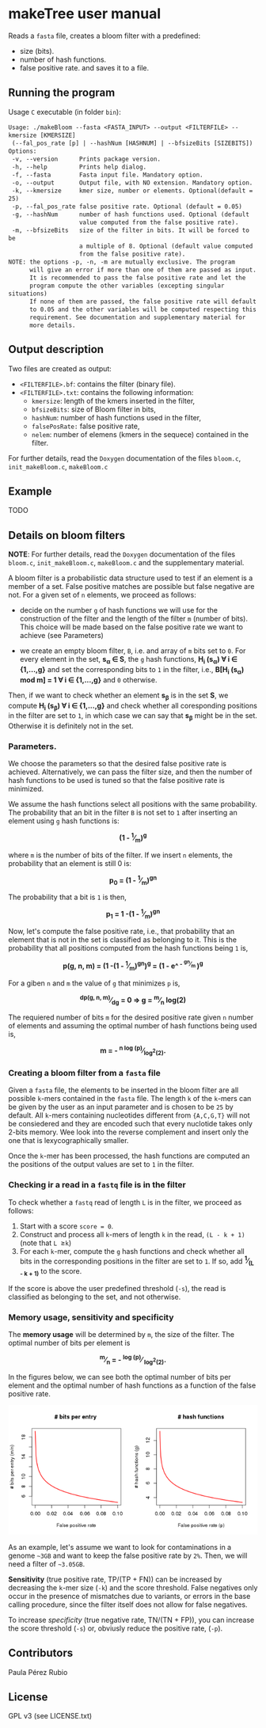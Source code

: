 # makeTree user manual

Reads a `fasta` file, creates a bloom filter with a predefined:
 - size (bits). 
 - number of hash functions.
 - false positive rate.
and saves it to a file. 

## Running the program

Usage `C` executable (in folder `bin`): 

```
Usage: ./makeBloom --fasta <FASTA_INPUT> --output <FILTERFILE> --kmersize [KMERSIZE] 
 (--fal_pos_rate [p] | --hashNum [HASHNUM] | --bfsizeBits [SIZEBITS])
Options: 
 -v, --version      Prints package version.
 -h, --help         Prints help dialog.
 -f, --fasta        Fasta input file. Mandatory option.
 -o, --output       Output file, with NO extension. Mandatory option.
 -k, --kmersize     kmer size, number or elements. Optional(default = 25)
 -p, --fal_pos_rate false positive rate. Optional (default = 0.05)
 -g, --hashNum      number of hash functions used. Optional (default
                    value computed from the false positive rate).
 -m, --bfsizeBits   size of the filter in bits. It will be forced to be
                    a multiple of 8. Optional (default value computed
                    from the false positive rate).
NOTE: the options -p, -n, -m are mutually exclusive. The program 
      will give an error if more than one of them are passed as input.
      It is recommended to pass the false positive rate and let the 
      program compute the other variables (excepting singular situations)
      If none of them are passed, the false positive rate will default
      to 0.05 and the other variables will be computed respecting this
      requirement. See documentation and supplementary material for 
      more details.
```


## Output description

Two files are created as output: 
 - `<FILTERFILE>.bf`: contains the filter (binary file).
 - `<FILTERFILE>.txt`: contains the following information: 
   * `kmersize`: length of the kmers inserted in the filter, 
   * `bfsizeBits`: size of Bloom filter in bits,
   * `hashNum`: number of hash functions used in the filter, 
   * `falsePosRate:` false positive rate,
   * `nelem`: number of elemens (kmers in the sequece) contained in the filter.

For further details, read the `Doxygen` documentation of the files
`bloom.c`, `init_makeBloom.c`, `makeBloom.c`

## Example 
 
TODO

## Details on bloom filters

**NOTE**: For further details, read the `Doxygen` documentation of the files
`bloom.c`, `init_makeBloom.c`, `makeBloom.c` and the supplementary material.

A bloom filter is a probabilistic data structure used to test if an element
is a member of a set. False positive matches are possible but false negative 
are not. For a given set of `n` elements, we proceed as follows: 

- decide on the number `g` of hash functions we will use for the construction
of the filter and the length of the filter `m` (number of bits). This choice 
will be made based on the false positive rate we want to 
achieve (see Parameters)

- we create an empty bloom filter, `B`, i.e. and array of `m` bits set 
to `0`. For every element in the set,  **s<sub>&alpha;</sub> &isin; S**, the 
`g` hash functions,  **H<sub>i</sub> (s<sub>&alpha;</sub>) &forall; 
i  &isin; {1,...,g}** and set the corresponding bits to
`1` in the filter, i.e., 
**B[H<sub>i</sub> (s<sub>&alpha;</sub>) mod m] = 1 &forall; i &isin; 
{1,...,g}** and `0` otherwise. 

Then, if we want to check whether an element **s<sub>&beta;</sub>** is in 
the set **S**, we compute **H<sub>i</sub> (s<sub>&beta;</sub>) &forall;
i &isin; {1,...,g}** and check whether all coresponding positions in the 
filter are set to `1`, in which case we can say that **s<sub>&beta;</sub>** 
might be in the set. Otherwise it is definitely not in the set. 

### Parameters. 

We choose the parameters so that the desired false positive rate is 
achieved. Alternatively, we can pass the filter size, and then the 
number of hash functions to be used is tuned so that the false positive
rate is minimized. 

We assume the hash functions select all positions with the same 
probability. The probability that an bit in the filter `B` is not 
set to `1` after inserting an element using `g` hash functions is: 

<p align="center"><b>
(1 - <sup>1</sup>&frasl;<sub>m</sub>)<sup>g</sup>
</b></p>

where `m` is the number of bits of the filter. If we insert `n` elements, 
the probability that an element is still 0 is: 

<p align="center"><b>
p<sub>0</sub> = (1 - <sup>1</sup>&frasl;<sub>m</sub>)<sup>gn</sup>
</b></p>

The probability that a bit is `1` is then, 

<p align="center"><b>
p<sub>1</sub> = 1 -(1 - <sup>1</sup>&frasl;<sub>m</sub>)<sup>gn</sup>
</b></p>

Now, let's compute the false positive rate, i.e., that probability that
an element that is not in the set is classified as belonging to it. This 
is the probability that all positions computed from the hash functions 
being `1` is, 

<p align="center"><b>
p(g, n, m) = (1 -(1 - <sup>1</sup>&frasl;<sub>m</sub>)<sup>gn</sup>)<sup>g</sup>
= (1 - e^<sup> - <sup>gn</sup>&frasl;<sub>m</sub> </sup>)<sup>g</sup>
</b></p>

For a giben `n` and `m` the value of `g` that minimizes `p` is, 

<p align="center"><b>
<sup>dp(g, n, m)</sup>&frasl;<sub>dg</sub> = 0 &rArr; 
g = <sup>m</sup>&frasl;<sub>n</sub> log(2)
</b></p>

The requiered number of bits `m` for the desired positive rate given 
`n` number of elements and assuming the optimal number of hash functions 
being used is, 

<p align="center"><b>
m = - <sup>n log (p)</sup>&frasl;<sub>log<sup>2</sup>(2)</sub>.
</b></p>

### Creating a bloom filter from a `fasta` file

Given a `fasta` file, the elements to be inserted in the bloom filter are 
all possible `k`-mers contained in the `fasta` file. The length `k` of the 
`k`-mers can be given by the user as an input parameter and is chosen to 
be `25` by default. All `k`-mers containing nucleotides different from 
`{A,C,G,T}` will not be consiedered and they are encoded such that every
nuclotide takes only 2-bits memory. Wee look into the reverse complement 
and insert only the one that is lexycographically smaller. 

 Once the `k`-mer has been processed, the hash functions are computed an the 
positions of the output values are set to `1` in the filter. 


### Checking ir a read in a `fastq` file is in the filter

To check whether a `fastq` read of length `L` is in the filter, we 
proceed as follows: 

1. Start with a score `score = 0`. 
2. Construct and process all `k`-mers of length `k` in the read, `(L - k + 1)`
   (note that `L `&ge;`k`)
3. For each `k`-mer, compute the `g` hash functions and check whether all 
   bits in the corresponding positions in the filter are set to `1`. If so, 
   add  **<sup>1</sup>&frasl;<sub>(L - k + 1)</sub>** to the score. 

If the score is above the user predefined threshold (`-s`), 
the read is classified as belonging to the set, and not otherwise. 

### Memory usage, sensitivity and specificity

The **memory usage** will be determined by `m`, the size of the filter. The optimal
number of bits per element is

<p align="center"><b>
<sup>m</sup>&frasl;<sub>n</sub> = - <sup> log (p)</sup>&frasl;
<sub>log<sup>2</sup>(2)</sub>.
</b></p>

In the figures below, we can see both the optimal number of bits 
per element and the optimal number of hash functions as a function 
of the false positive rate. 

![false discovery rate](pics/bloomfilter.png)

As an example, let's assume we want to look for contaminations in a
genome `~3GB` and want to keep the false positive rate by `2%`. Then,
we will need a filter of `~3.05GB`. 

**Sensitivity** (true positive rate,  TP/(TP + FN)) can be increased 
by decreasing the `k`-mer size (`-k`) and the score threshold. False 
negatives only occur in the presence of mismatches due to variants, 
or errors in the base calling procedure, since the filter itself
does not allow for false negatives. 

To increase *specificity* (true negative rate, TN/(TN + FP)), you can increase
the score threshold (`-s`) or, obviusly reduce the positive rate, (`-p`). 



## Contributors

Paula Pérez Rubio 

## License

GPL v3 (see LICENSE.txt)
